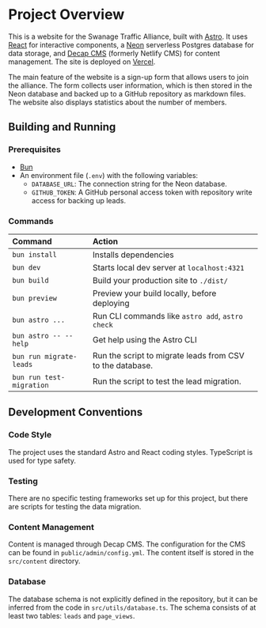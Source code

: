 # Project Overview

This is a website for the Swanage Traffic Alliance, built with [Astro](https://astro.build/). It uses [React](https://react.dev/) for interactive components, a [Neon](https://neon.tech/) serverless Postgres database for data storage, and [Decap CMS](https://decapcms.org/) (formerly Netlify CMS) for content management. The site is deployed on [Vercel](https://vercel.com/).

The main feature of the website is a sign-up form that allows users to join the alliance. The form collects user information, which is then stored in the Neon database and backed up to a GitHub repository as markdown files. The website also displays statistics about the number of members.

## Building and Running

### Prerequisites

- [Bun](https://bun.sh/)
- An environment file (`.env`) with the following variables:
  - `DATABASE_URL`: The connection string for the Neon database.
  - `GITHUB_TOKEN`: A GitHub personal access token with repository write access for backing up leads.

### Commands

| Command | Action |
| :--- | :--- |
| `bun install` | Installs dependencies |
| `bun dev` | Starts local dev server at `localhost:4321` |
| `bun build` | Build your production site to `./dist/` |
| `bun preview` | Preview your build locally, before deploying |
| `bun astro ...` | Run CLI commands like `astro add`, `astro check` |
| `bun astro -- --help` | Get help using the Astro CLI |
| `bun run migrate-leads` | Run the script to migrate leads from CSV to the database. |
| `bun run test-migration` | Run the script to test the lead migration. |

## Development Conventions

### Code Style

The project uses the standard Astro and React coding styles. TypeScript is used for type safety.

### Testing

There are no specific testing frameworks set up for this project, but there are scripts for testing the data migration.

### Content Management

Content is managed through Decap CMS. The configuration for the CMS can be found in `public/admin/config.yml`. The content itself is stored in the `src/content` directory.

### Database

The database schema is not explicitly defined in the repository, but it can be inferred from the code in `src/utils/database.ts`. The schema consists of at least two tables: `leads` and `page_views`.
